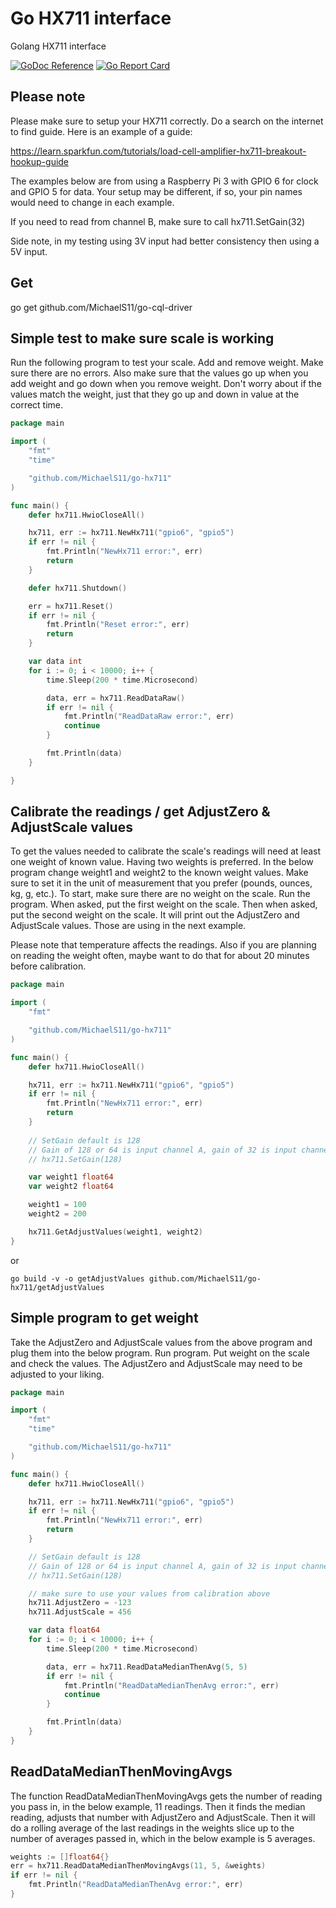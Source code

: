 # Go HX711 interface

Golang HX711 interface

[![GoDoc Reference](https://godoc.org/github.com/MichaelS11/go-hx711?status.svg)](http://godoc.org/github.com/MichaelS11/go-hx711)
[![Go Report Card](https://goreportcard.com/badge/github.com/MichaelS11/go-hx711)](https://goreportcard.com/report/github.com/MichaelS11/go-hx711)

## Please note

Please make sure to setup your HX711 correctly. Do a search on the internet to find guide. Here is an example of a guide:

https://learn.sparkfun.com/tutorials/load-cell-amplifier-hx711-breakout-hookup-guide

The examples below are from using a Raspberry Pi 3 with GPIO 6 for clock and GPIO 5 for data. Your setup may be different, if so, your pin names would need to change in each example.

If you need to read from channel B, make sure to call hx711.SetGain(32)

Side note, in my testing using 3V input had better consistency then using a 5V input.


## Get

go get github.com/MichaelS11/go-cql-driver


## Simple test to make sure scale is working

Run the following program to test your scale. Add and remove weight. Make sure there are no errors. Also make sure that the values go up when you add weight and go down when you remove weight. Don't worry about if the values match the weight, just that they go up and down in value at the correct time.

```go
package main

import (
	"fmt"
	"time"

	"github.com/MichaelS11/go-hx711"
)

func main() {
	defer hx711.HwioCloseAll()

	hx711, err := hx711.NewHx711("gpio6", "gpio5")
	if err != nil {
		fmt.Println("NewHx711 error:", err)
		return
	}

	defer hx711.Shutdown()

	err = hx711.Reset()
	if err != nil {
		fmt.Println("Reset error:", err)
		return
	}

	var data int
	for i := 0; i < 10000; i++ {
		time.Sleep(200 * time.Microsecond)

		data, err = hx711.ReadDataRaw()
		if err != nil {
			fmt.Println("ReadDataRaw error:", err)
			continue
		}

		fmt.Println(data)
	}

}
```


## Calibrate the readings / get AdjustZero & AdjustScale values

To get the values needed to calibrate the scale's readings will need at least one weight of known value. Having two weights is preferred. In the below program change weight1 and weight2 to the known weight values. Make sure to set it in the unit of measurement that you prefer (pounds, ounces, kg, g, etc.). To start, make sure there are no weight on the scale. Run the program. When asked, put the first weight on the scale. Then when asked, put the second weight on the scale. It will print out the AdjustZero and AdjustScale values. Those are using in the next example.

Please note that temperature affects the readings. Also if you are planning on reading the weight often, maybe want to do that for about 20 minutes before calibration.

```go
package main

import (
	"fmt"

	"github.com/MichaelS11/go-hx711"
)

func main() {
	defer hx711.HwioCloseAll()

	hx711, err := hx711.NewHx711("gpio6", "gpio5")
	if err != nil {
		fmt.Println("NewHx711 error:", err)
		return
	}
  
	// SetGain default is 128
	// Gain of 128 or 64 is input channel A, gain of 32 is input channel B
	// hx711.SetGain(128)

	var weight1 float64
	var weight2 float64

	weight1 = 100
	weight2 = 200

	hx711.GetAdjustValues(weight1, weight2)
}
```

or

```
go build -v -o getAdjustValues github.com/MichaelS11/go-hx711/getAdjustValues
```

## Simple program to get weight

Take the AdjustZero and AdjustScale values from the above program and plug them into the below program. Run program. Put weight on the scale and check the values. The AdjustZero and AdjustScale may need to be adjusted to your liking.

```go
package main

import (
	"fmt"
	"time"

	"github.com/MichaelS11/go-hx711"
)

func main() {
	defer hx711.HwioCloseAll()

	hx711, err := hx711.NewHx711("gpio6", "gpio5")
	if err != nil {
		fmt.Println("NewHx711 error:", err)
		return
	}

	// SetGain default is 128
	// Gain of 128 or 64 is input channel A, gain of 32 is input channel B
	// hx711.SetGain(128)

	// make sure to use your values from calibration above
	hx711.AdjustZero = -123
	hx711.AdjustScale = 456

	var data float64
	for i := 0; i < 10000; i++ {
		time.Sleep(200 * time.Microsecond)

		data, err = hx711.ReadDataMedianThenAvg(5, 5)
		if err != nil {
			fmt.Println("ReadDataMedianThenAvg error:", err)
			continue
		}

		fmt.Println(data)
	}
}
```

## ReadDataMedianThenMovingAvgs

The function ReadDataMedianThenMovingAvgs gets the number of reading you pass in, in the below example, 11 readings. Then it finds the median reading, adjusts that number with AdjustZero and AdjustScale. Then it will do a rolling average of the last readings in the weights slice up to the number of averages passed in, which in the below example is 5 averages. 

```go
weights := []float64{}
err = hx711.ReadDataMedianThenMovingAvgs(11, 5, &weights)
if err != nil {
	fmt.Println("ReadDataMedianThenAvg error:", err)
}
```
